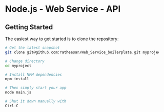 # Node.js - Web Service - API  

Getting Started
---------------

The easiest way to get started is to clone the repository:

```bash
# Get the latest snapshot
git clone git@github.com:Yatheesan/Web_Service_boilerplate.git myproject

# Change directory
cd myproject

# Install NPM dependencies
npm install

# Then simply start your app
node main.js

# Shut it down manually with
Ctrl-C
```
